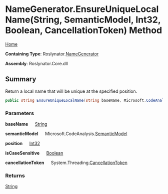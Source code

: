 # NameGenerator\.EnsureUniqueLocalName\(String, SemanticModel, Int32, Boolean, CancellationToken\) Method

[Home](../../../README.md)

**Containing Type**: Roslynator\.[NameGenerator](../README.md)

**Assembly**: Roslynator\.Core\.dll

## Summary

Return a local name that will be unique at the specified position\.

```csharp
public string EnsureUniqueLocalName(string baseName, Microsoft.CodeAnalysis.SemanticModel semanticModel, int position, bool isCaseSensitive = true, System.Threading.CancellationToken cancellationToken = default)
```

### Parameters

**baseName** &emsp; [String](https://docs.microsoft.com/en-us/dotnet/api/system.string)

**semanticModel** &emsp; Microsoft\.CodeAnalysis\.[SemanticModel](https://docs.microsoft.com/en-us/dotnet/api/microsoft.codeanalysis.semanticmodel)

**position** &emsp; [Int32](https://docs.microsoft.com/en-us/dotnet/api/system.int32)

**isCaseSensitive** &emsp; [Boolean](https://docs.microsoft.com/en-us/dotnet/api/system.boolean)

**cancellationToken** &emsp; System\.Threading\.[CancellationToken](https://docs.microsoft.com/en-us/dotnet/api/system.threading.cancellationtoken)

### Returns

[String](https://docs.microsoft.com/en-us/dotnet/api/system.string)

